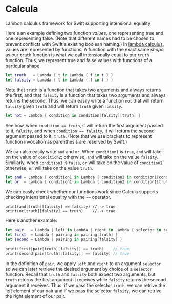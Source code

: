 # Calcula
Lambda calculus framework for Swift supporting intensional equality

Here's an example defining two function *values*, one representing true and one representing false. (Note that different names had to be chosen to prevent conflicts with Swift's existing boolean naming.) In [lambda calculus](https://en.wikipedia.org/wiki/Lambda_calculus), values are represented by functions. A function with the exact same *shape* as our `truth` function is what we call intensionally equal to our `truth` function. Thus, we represent true and false values with functions of a particular shape.
```swift
let truth   = Lambda { t in Lambda { f in t } }
let falsity = Lambda { t in Lambda { f in f } }
```
Note that `truth` is a function that takes two arguments and always returns the first, and that `falsity` is a function that takes two arguments and always returns the second. Thus, we can easily write a function `not` that will return `falsity` given `truth` and will return `truth` given `falsity`.
```swift
let not = Lambda { condition in condition[falsity][truth] }
```
See how, when `condition == truth`, it will return the first argument passed to it, `falsity`, and when `condition == falsity`, it will return the second argument passed to it, `truth`. (Note that we use brackets to represent function invocation as parenthesis are reserved by Swift.)

We can also easily write `and` and `or`. When `condition1` is `true`, `and` will take on the value of `condition2`; otherwise, `and` will take on the value `falsity`. Similiarly, when `condition1` is `false`, `or` will take on the value of `condition2`' otherwise, `or` will take on the value `truth`.
```swift
let and = Lambda { condition1 in Lambda { condition2 in condition1[condition2][falsity] } }
let or  = Lambda { condition1 in Lambda { condition2 in condition1[truth][condition2] } }
```

We can easily check whether our functions work since Calcula supports checking intensional equality with the `==` operator.
```
print(and[truth][falsity] == falsity) // -> true
print(or[truth][falsity] == truth)    // -> true
```

Here's another example:
```swift
let pair   = Lambda { left in Lambda { right in Lambda { selector in selector[left][right] } } }
let first  = Lambda { pairing in pairing[truth] }
let second = Lambda { pairing in pairing[falsity] }

print(first[pair[truth][falsity]] == truth)    // true
print(second[pair[truth][falsity]] == falsity) // true
```
In the definition of `pair`, we apply `left` and `right` to an argument `selector` so we can later retrieve the desired argument by choice of a `selector` function. Recall that `truth` and `falsity` both expect two arguments, but `truth` returns the first argument it receives while `falsity` returns the second argument it receives. Thus, if we pass the selector `truth`, we can retrive the left element of our pair and if we pass the selector `falsity`, we can retrive the right element of our pair.
